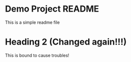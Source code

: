 # Demo Project README

This is a simple readme file

# Heading 2 (Changed again!!!)

This is bound to cause troubles!
